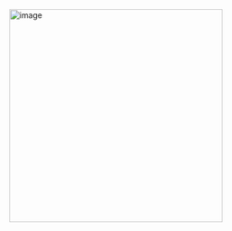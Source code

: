 <img width="379" alt="image" src="https://github.com/CodeByVaishnaviRaut/Python-Basic/assets/160324454/828385d0-17db-45a9-a0b1-f01eeae5776b">
